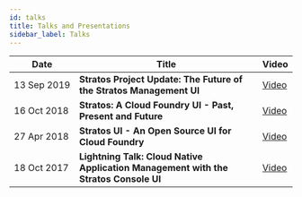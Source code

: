 ```yaml
---
id: talks
title: Talks and Presentations
sidebar_label: Talks 
---
```


|Date|Title|Video|
|---|---|---|
|13&nbsp;Sep&nbsp;2019|**Stratos Project Update: The Future of the Stratos Management UI**|[Video](https://www.youtube.com/watch?v=oGN0v7Qpdi4)|
|16&nbsp;Oct&nbsp;2018|**Stratos: A Cloud Foundry UI - Past, Present and Future**|[Video](https://www.youtube.com/watch?v=oikYcGAMEdE)|
|27&nbsp;Apr&nbsp;2018|**Stratos UI - An Open Source UI for Cloud Foundry**|[Video](https://www.youtube.com/watch?v=zc_wbsu66lE)|
|18&nbsp;Oct&nbsp;2017|**Lightning Talk: Cloud Native Application Management with the Stratos Console UI**|[Video](https://www.youtube.com/watch?v=duGpDkdrFmw)|
